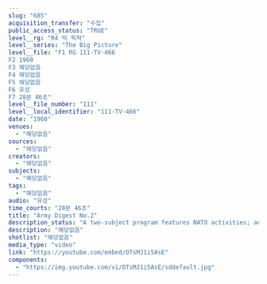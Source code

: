 ```yaml
---
slug: "685"
acquisition_transfer: "수집"
public_access_status: "TRUE"
level__rg: "R4 빅 픽쳐"
level__series: "The Big Picture"
level__file: "F1 RG 111-TV-466
F2 1960
F3 해당없음
F4 해당없음
F5 해당없음
F6 유성
F7 28분 46초"
level__file_number: "111"
level__local_identifier: "111-TV-466"
date: "1960"
venues: 
  - "해당없음"
sources: 
  - "해당없음"
creators: 
  - "해당없음"
subjects: 
  - "해당없음"
tags: 
  - "해당없음"
audio: "유성"
time_courts: "28분 46초"
title: "Army Digest No.2"
description_status: "A two-subject program features NATO activities; and an investigating team sifts evidence of an airplane crash to determine what caused the accident."
description: "해당없음"
shotlist: "해당없음"
media_type: "video"
link: "https://youtube.com/embed/OTsMJ1i5AsE"
components: 
  - "https://img.youtube.com/vi/OTsMJ1i5AsE/sddefault.jpg"
---
```

